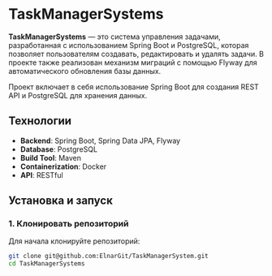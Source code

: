 # TaskManagerSystems

**TaskManagerSystems** — это система управления задачами, разработанная с использованием Spring Boot и PostgreSQL, которая позволяет пользователям создавать, редактировать и удалять задачи. В проекте также реализован механизм миграций с помощью Flyway для автоматического обновления базы данных.


Проект включает в себя использование Spring Boot для создания REST API и PostgreSQL для хранения данных.

## Технологии

- **Backend**: Spring Boot, Spring Data JPA, Flyway
- **Database**: PostgreSQL
- **Build Tool**: Maven
- **Containerization**: Docker
- **API**: RESTful


## Установка и запуск

### 1. Клонировать репозиторий

Для начала клонируйте репозиторий:

```bash
git clone git@github.com:ElnarGit/TaskManagerSystem.git
cd TaskManagerSystems
